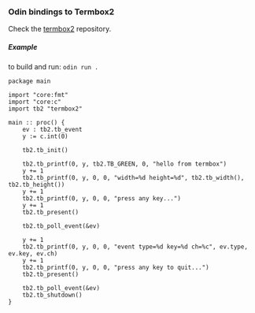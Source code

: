 ### Odin bindings to Termbox2

Check the [termbox2](https://github.com/termbox/termbox2) repository.

##### Example
to build and run: `odin run .`

```odin
package main

import "core:fmt"
import "core:c"
import tb2 "termbox2"

main :: proc() {
    ev : tb2.tb_event
    y := c.int(0)

    tb2.tb_init()

    tb2.tb_printf(0, y, tb2.TB_GREEN, 0, "hello from termbox")
    y += 1
    tb2.tb_printf(0, y, 0, 0, "width=%d height=%d", tb2.tb_width(), tb2.tb_height())
    y += 1
    tb2.tb_printf(0, y, 0, 0, "press any key...")
    y += 1
    tb2.tb_present()

    tb2.tb_poll_event(&ev)

    y += 1
    tb2.tb_printf(0, y, 0, 0, "event type=%d key=%d ch=%c", ev.type, ev.key, ev.ch)
    y += 1
    tb2.tb_printf(0, y, 0, 0, "press any key to quit...")
    tb2.tb_present()

    tb2.tb_poll_event(&ev)
    tb2.tb_shutdown()
}
```

